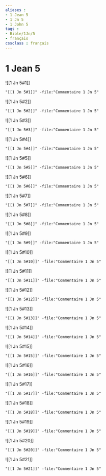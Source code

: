 ```yaml
---
aliases : 
- 1 Jean 5
- 1 Jn 5
- 1 John 5
tags : 
- Bible/1Jn/5
- français
cssclass : français
---
```


# 1 Jean 5

![[1 Jn 5#1]]

```query
"[[1 Jn 5#1]]" -file:"Commentaire 1 Jn 5"
```

![[1 Jn 5#2]]

```query
"[[1 Jn 5#2]]" -file:"Commentaire 1 Jn 5"
```

![[1 Jn 5#3]]

```query
"[[1 Jn 5#3]]" -file:"Commentaire 1 Jn 5"
```

![[1 Jn 5#4]]

```query
"[[1 Jn 5#4]]" -file:"Commentaire 1 Jn 5"
```

![[1 Jn 5#5]]

```query
"[[1 Jn 5#5]]" -file:"Commentaire 1 Jn 5"
```

![[1 Jn 5#6]]

```query
"[[1 Jn 5#6]]" -file:"Commentaire 1 Jn 5"
```

![[1 Jn 5#7]]

```query
"[[1 Jn 5#7]]" -file:"Commentaire 1 Jn 5"
```

![[1 Jn 5#8]]

```query
"[[1 Jn 5#8]]" -file:"Commentaire 1 Jn 5"
```

![[1 Jn 5#9]]

```query
"[[1 Jn 5#9]]" -file:"Commentaire 1 Jn 5"
```

![[1 Jn 5#10]]

```query
"[[1 Jn 5#10]]" -file:"Commentaire 1 Jn 5"
```

![[1 Jn 5#11]]

```query
"[[1 Jn 5#11]]" -file:"Commentaire 1 Jn 5"
```

![[1 Jn 5#12]]

```query
"[[1 Jn 5#12]]" -file:"Commentaire 1 Jn 5"
```

![[1 Jn 5#13]]

```query
"[[1 Jn 5#13]]" -file:"Commentaire 1 Jn 5"
```

![[1 Jn 5#14]]

```query
"[[1 Jn 5#14]]" -file:"Commentaire 1 Jn 5"
```

![[1 Jn 5#15]]

```query
"[[1 Jn 5#15]]" -file:"Commentaire 1 Jn 5"
```

![[1 Jn 5#16]]

```query
"[[1 Jn 5#16]]" -file:"Commentaire 1 Jn 5"
```

![[1 Jn 5#17]]

```query
"[[1 Jn 5#17]]" -file:"Commentaire 1 Jn 5"
```

![[1 Jn 5#18]]

```query
"[[1 Jn 5#18]]" -file:"Commentaire 1 Jn 5"
```

![[1 Jn 5#19]]

```query
"[[1 Jn 5#19]]" -file:"Commentaire 1 Jn 5"
```

![[1 Jn 5#20]]

```query
"[[1 Jn 5#20]]" -file:"Commentaire 1 Jn 5"
```

![[1 Jn 5#21]]

```query
"[[1 Jn 5#21]]" -file:"Commentaire 1 Jn 5"
```

